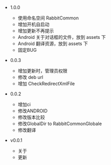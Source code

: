 - 1.0.0
  + 使用命名空间 RabbitCommon
  + 增加开机自启动
  + 增加更新不再提示
  + Android 关于对话框的文件，放到 assets 下
  + Android 翻译资源，放到 assets 下
  + 固定BUG

- 0.0.3
  + 增加更新时，管理员权限
  + 修改 deb url
  + 增加 CheckRedirectXmlFile

- 0.0.2
  + 增加ci
  + 修改ANDROID
  + 修改版本比较
  + 修改GlobalDir to RabbitCommonGlobale
  + 修改翻译

- v0.0.1
  + 关于
  + 更新
